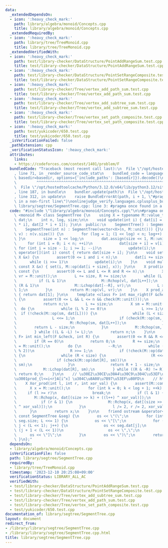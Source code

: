 ```yaml
---
data:
  _extendedDependsOn:
  - icon: ':heavy_check_mark:'
    path: library/algebra/monoid/Concepts.cpp
    title: library/algebra/monoid/Concepts.cpp
  _extendedRequiredBy:
  - icon: ':heavy_check_mark:'
    path: library/tree/TreeMonoid.cpp
    title: library/tree/TreeMonoid.cpp
  _extendedVerifiedWith:
  - icon: ':heavy_check_mark:'
    path: test/library-checker/DataStructure/PointAddRangeSum.test.cpp
    title: test/library-checker/DataStructure/PointAddRangeSum.test.cpp
  - icon: ':heavy_check_mark:'
    path: test/library-checker/DataStructure/PointSetRangeComposite.test.cpp
    title: test/library-checker/DataStructure/PointSetRangeComposite.test.cpp
  - icon: ':heavy_check_mark:'
    path: test/library-checker/Tree/vertex_add_path_sum.test.cpp
    title: test/library-checker/Tree/vertex_add_path_sum.test.cpp
  - icon: ':heavy_check_mark:'
    path: test/library-checker/Tree/vertex_add_subtree_sum.test.cpp
    title: test/library-checker/Tree/vertex_add_subtree_sum.test.cpp
  - icon: ':heavy_check_mark:'
    path: test/library-checker/Tree/vertex_set_path_composite.test.cpp
    title: test/library-checker/Tree/vertex_set_path_composite.test.cpp
  - icon: ':heavy_check_mark:'
    path: test/yukicoder/650.test.cpp
    title: test/yukicoder/650.test.cpp
  _isVerificationFailed: false
  _pathExtension: cpp
  _verificationStatusIcon: ':heavy_check_mark:'
  attributes:
    links:
    - https://codeforces.com/contest/1401/problem/F
  bundledCode: "Traceback (most recent call last):\n  File \"/opt/hostedtoolcache/Python/3.12.0/x64/lib/python3.12/site-packages/onlinejudge_verify/documentation/build.py\"\
    , line 71, in _render_source_code_stat\n    bundled_code = language.bundle(stat.path,\
    \ basedir=basedir, options={'include_paths': [basedir]}).decode()\n          \
    \         ^^^^^^^^^^^^^^^^^^^^^^^^^^^^^^^^^^^^^^^^^^^^^^^^^^^^^^^^^^^^^^^^^^^^^^^^^^^^^^^^^\n\
    \  File \"/opt/hostedtoolcache/Python/3.12.0/x64/lib/python3.12/site-packages/onlinejudge_verify/languages/cplusplus.py\"\
    , line 187, in bundle\n    bundler.update(path)\n  File \"/opt/hostedtoolcache/Python/3.12.0/x64/lib/python3.12/site-packages/onlinejudge_verify/languages/cplusplus_bundle.py\"\
    , line 312, in update\n    raise BundleErrorAt(path, i + 1, \"#pragma once found\
    \ in a non-first line\")\nonlinejudge_verify.languages.cplusplus_bundle.BundleErrorAt:\
    \ library/segtree/SegmentTree.cpp: line 3: #pragma once found in a non-first line\n"
  code: "#include \"library/algebra/monoid/Concepts.cpp\"\n\n#pragma once\ntemplate\
    \ <monoid M> class SegmentTree {\n    using X = typename M::value_type;\n    vector<X>\
    \ dat;\n    int n, log, size;\n\n    void update(int i) { dat[i] = M::op(dat[2\
    \ * i], dat[2 * i + 1]); }\n\n  public:\n    SegmentTree() : SegmentTree(0) {}\n\
    \    SegmentTree(int n) : SegmentTree(vector<X>(n, M::unit())) {}\n    SegmentTree(vector<X>\
    \ v) : n(v.size()) {\n        for (log = 1; (1 << log) < n; log++) {\n       \
    \ }\n        size = 1 << log;\n        dat.assign(size << 1, M::unit());\n   \
    \     for (int i = 0; i < n; ++i)\n            dat[size + i] = v[i];\n       \
    \ for (int i = size - 1; i >= 1; --i)\n            update(i);\n    }\n\n    X\
    \ operator[](int i) const { return dat[size + i]; }\n\n    void set(int i, const\
    \ X &x) {\n        assert(0 <= i and i < n);\n        dat[i += size] = x;\n  \
    \      while (i >>= 1)\n            update(i);\n    }\n    void multiply(int i,\
    \ const X &x) { set(i, M::op(dat[i + size], x)); }\n\n    X prod(int L, int R)\
    \ const {\n        assert(0 <= L and L <= R and R <= n);\n        X vl = M::unit(),\
    \ vr = M::unit();\n        L += size, R += size;\n        while (L < R) {\n  \
    \          if (L & 1)\n                M::Rchop(vl, dat[L++]);\n            if\
    \ (R & 1)\n                M::Lchop(dat[--R], vr);\n            L >>= 1, R >>=\
    \ 1;\n        }\n        return M::op(vl, vr);\n    }\n    X prod_all() const\
    \ { return dat[1]; }\n\n    template <class F> int max_right(F &check, int L)\
    \ {\n        assert(0 <= L && L <= n && check(M::unit()));\n        if (L == n)\n\
    \            return n;\n        L += size;\n        X sm = M::unit();\n      \
    \  do {\n            while (L % 2 == 0)\n                L >>= 1;\n          \
    \  if (!check(M::op(sm, dat[L]))) {\n                while (L < size) {\n    \
    \                L <<= 1;\n                    if (check(M::op(sm, dat[L])))\n\
    \                        M::Rchop(sm, dat[L++]);\n                }\n        \
    \        return L - size;\n            }\n            M::Rchop(sm, dat[L++]);\n\
    \        } while ((L & -L) != L);\n        return n;\n    }\n\n    template <class\
    \ F> int min_left(F &check, int R) {\n        assert(0 <= R && R <= n && check(M::unit()));\n\
    \        if (R == 0)\n            return 0;\n        R += size;\n        X sm\
    \ = M::unit();\n        do {\n            --R;\n            while (R > 1 && (R\
    \ % 2))\n                R >>= 1;\n            if (!check(M::op(dat[R], sm)))\
    \ {\n                while (R < size) {\n                    (R <<= 1)++;\n  \
    \                  if (check(M::op(dat[R], sm)))\n                        M::Lchop(dat[R--],\
    \ sm);\n                }\n                return R + 1 - size;\n            }\n\
    \            M::Lchop(dat[R], sm);\n        } while ((R & -R) != R);\n       \
    \ return 0;\n    }\n\n    // \u30E2\u30CE\u30A4\u30C9\u304C\u53EF\u63DB\u306A\u3089\
    \u3001prod_{l<=i<r}A[i^x] \u304C\u8A08\u7B97\u53EF\u80FD\n    // https://codeforces.com/contest/1401/problem/F\n\
    \    X Xor_prod(int l, int r, int xor_val) {\n        assert(M::commute);\n  \
    \      X x = M::unit();\n        for (int k = 0; k < log + 1; ++k) {\n       \
    \     if (l >= r)\n                break;\n            if (l & 1) {\n        \
    \        M::Rchop(x, dat[(size >> k) + ((l++) ^ xor_val)]);\n            }\n \
    \           if (r & 1) {\n                M::Rchop(x, dat[(size >> k) + ((--r)\
    \ ^ xor_val)]);\n            }\n            l /= 2, r /= 2, xor_val /= 2;\n  \
    \      }\n        return x;\n    }\n\n    friend ostream &operator<<(ostream &os,\
    \ const SegmentTree &seg) {\n        os << \"(\";\n        for (int L = 1; L <=\
    \ seg.size; L <<= 1) {\n            os << \"[\";\n            for (int j = L;\
    \ j < (L << 1); j++) {\n                os << seg.dat[j];\n                if\
    \ (j + 1 < (L << 1))\n                    os << \",\";\n            }\n      \
    \      os << \"]\";\n        }\n        os << \")\";\n        return os;\n   \
    \ }\n};"
  dependsOn:
  - library/algebra/monoid/Concepts.cpp
  isVerificationFile: false
  path: library/segtree/SegmentTree.cpp
  requiredBy:
  - library/tree/TreeMonoid.cpp
  timestamp: '2023-12-10 20:25:08+09:00'
  verificationStatus: LIBRARY_ALL_AC
  verifiedWith:
  - test/library-checker/DataStructure/PointAddRangeSum.test.cpp
  - test/library-checker/DataStructure/PointSetRangeComposite.test.cpp
  - test/library-checker/Tree/vertex_add_subtree_sum.test.cpp
  - test/library-checker/Tree/vertex_add_path_sum.test.cpp
  - test/library-checker/Tree/vertex_set_path_composite.test.cpp
  - test/yukicoder/650.test.cpp
documentation_of: library/segtree/SegmentTree.cpp
layout: document
redirect_from:
- /library/library/segtree/SegmentTree.cpp
- /library/library/segtree/SegmentTree.cpp.html
title: library/segtree/SegmentTree.cpp
---
```

